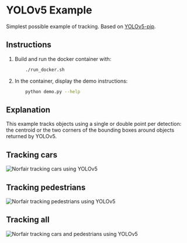# YOLOv5 Example

Simplest possible example of tracking. Based on [YOLOv5-pip](https://github.com/fcakyon/yolov5-pip).

## Instructions


1. Build and run the docker container with:
    ```bash
        ./run_docker.sh
    ``` 

4. In the container, display the demo instructions: 
    ```bash
        python demo.py --help 
    ``` 

## Explanation

This example tracks objects using a single or double point per detection: the centroid or the two corners of the bounding boxes around objects returned by YOLOv5.

## Tracking cars

![Norfair tracking cars using YOLOv5](../../docs/yolov5_cars.gif)

## Tracking pedestrians

![Norfair tracking pedestrians using YOLOv5](../../docs/yolov5_pedestrian.gif)

## Tracking all

![Norfair tracking cars and pedestrians using YOLOv5](../../docs/yolov5_all.gif)